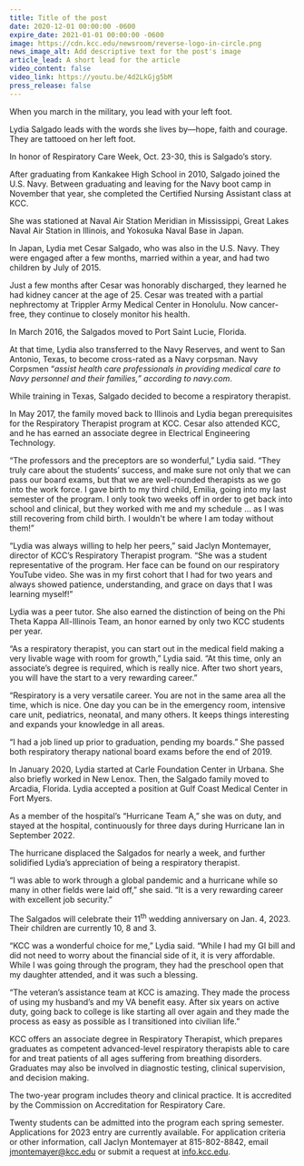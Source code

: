 ```yaml
---
title: Title of the post
date: 2020-12-01 00:00:00 -0600
expire_date: 2021-01-01 00:00:00 -0600
image: https://cdn.kcc.edu/newsroom/reverse-logo-in-circle.png
news_image_alt: Add descriptive text for the post's image
article_lead: A short lead for the article
video_content: false
video_link: https://youtu.be/4d2LkGjg5bM
press_release: false
---
```

When you march in the military, you lead with your left foot.

Lydia Salgado leads with the words she lives by—hope, faith and courage. They are tattooed on her left foot.

In honor of Respiratory Care Week, Oct. 23-30, this is Salgado’s story.

After graduating from Kankakee High School in 2010, Salgado joined the U.S. Navy. Between graduating and leaving for the Navy boot camp in November that year, she completed the Certified Nursing Assistant class at KCC.

She was stationed at Naval Air Station Meridian in Mississippi, Great Lakes Naval Air Station in Illinois, and Yokosuka Naval Base in Japan.

In Japan, Lydia met Cesar Salgado, who was also in the U.S. Navy. They were engaged after a few months, married within a year, and had two children by July of 2015.

Just a few months after Cesar was honorably discharged, they learned he had kidney cancer at the age of 25. Cesar was treated with a partial nephrectomy at Trippler Army Medical Center in Honolulu. Now cancer-free, they continue to closely monitor his health.

In March 2016, the Salgados moved to Port Saint Lucie, Florida.

At that time, Lydia also transferred to the Navy Reserves, and went to San Antonio, Texas, to become cross-rated as a Navy corpsman. Navy Corpsmen “*assist health care professionals in providing medical care to Navy personnel and their families,” according to navy.com*.

While training in Texas, Salgado decided to become a respiratory therapist.

In May 2017, the family moved back to Illinois and Lydia began prerequisites for the Respiratory Therapist program at KCC. Cesar also attended KCC, and he has earned an associate degree in Electrical Engineering Technology.

“The professors and the preceptors are so wonderful,” Lydia said. “They truly care about the students’ success, and make sure not only that we can pass our board exams, but that we are well-rounded therapists as we go into the work force. I gave birth to my third child, Emilia, going into my last semester of the program. I only took two weeks off in order to get back into school and clinical, but they worked with me and my schedule … as I was still recovering from child birth. I wouldn't be where I am today without them\!”

“Lydia was always willing to help her peers,” said Jaclyn Montemayer, director of KCC’s Respiratory Therapist program. “She was a student representative of the program. Her face can be found on our respiratory YouTube video. She was in my first cohort that I had for two years and always showed patience, understanding, and grace on days that I was learning myself\!”&nbsp;

Lydia was a peer tutor. She also earned the distinction of being on the Phi Theta Kappa All-Illinois Team, an honor earned by only two KCC students per year.

“As a respiratory therapist, you can start out in the medical field making a very livable wage with room for growth,” Lydia said. “At this time, only an associate’s degree is required, which is really nice. After two short years, you will have the start to a very rewarding career.”

“Respiratory is a very versatile career. You are not in the same area all the time, which is nice. One day you can be in the emergency room, intensive care unit, pediatrics, neonatal, and many others. It keeps things interesting and expands your knowledge in all areas.

“I had a job lined up prior to graduation, pending my boards.” She passed both respiratory therapy national board exams before the end of 2019.

In January 2020, Lydia started at Carle Foundation Center in Urbana. She also briefly worked in New Lenox. Then, the Salgado family moved to Arcadia, Florida. Lydia accepted a position at Gulf Coast Medical Center in Fort Myers.

As a member of the hospital’s “Hurricane Team A,” she was on duty, and stayed at the hospital, continuously for three days during Hurricane Ian in September 2022. &nbsp;

The hurricane displaced the Salgados for nearly a week, and further solidified Lydia’s appreciation of being a respiratory therapist.

“I was able to work through a global pandemic and a hurricane while so many in other fields were laid off,” she said. “It is a very rewarding career with excellent job security.”

The Salgados will celebrate their 11<sup>th</sup> wedding anniversary on Jan. 4, 2023. Their children are currently 10, 8 and 3.

“KCC was a wonderful choice for me,” Lydia said. “While I had my GI bill and did not need to worry about the financial side of it, it is very affordable. While I was going through the program, they had the preschool open that my daughter attended, and it was such a blessing.

“The veteran’s assistance team at KCC is amazing. They made the process of using my husband’s and my VA benefit easy. After six years on active duty, going back to college is like starting all over again and they made the process as easy as possible as I transitioned into civilian life.”

KCC offers an associate degree in Respiratory Therapist, which prepares graduates as competent advanced-level respiratory therapists able to care for and treat patients of all ages suffering from breathing disorders. Graduates may also be involved in diagnostic testing, clinical supervision, and decision making.

The two-year program includes theory and clinical practice. It is accredited by the Commission on Accreditation for Respiratory Care.

Twenty students can be admitted into the program each spring semester. Applications for 2023 entry are currently available. For application criteria or other information, call Jaclyn Montemayer at 815-802-8842, email [jmontemayer@kcc.edu](mailto:jmontemayer@kcc.edu) or submit a request at [info.kcc.edu](http://info.kcc.edu).

&nbsp;
